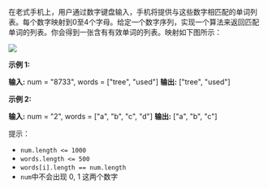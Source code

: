 在老式手机上，用户通过数字键盘输入，手机将提供与这些数字相匹配的单词列表。每个数字映射到0至4个字母。给定一个数字序列，实现一个算法来返回匹配单词的列表。你会得到一张含有有效单词的列表。映射如下图所示：

![](https://assets.leetcode-cn.com/aliyun-lc-upload/original_images/17_telephone_keypad.png)

**示例 1:**

**输入:** num = "8733", words = \["tree", "used"\]
**输出:** \["tree", "used"\]

**示例 2:**

**输入:** num = "2", words = \["a", "b", "c", "d"\]
**输出:** \["a", "b", "c"\]

提示：

*   `num.length <= 1000`
*   `words.length <= 500`
*   `words[i].length == num.length`
*   `num`中不会出现 0, 1 这两个数字